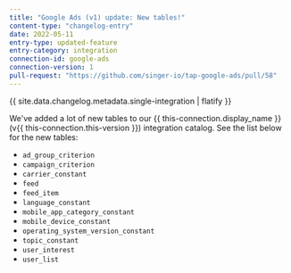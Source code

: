 ```yaml
---
title: "Google Ads (v1) update: New tables!"
content-type: "changelog-entry"
date: 2022-05-11
entry-type: updated-feature
entry-category: integration
connection-id: google-ads
connection-version: 1
pull-request: "https://github.com/singer-io/tap-google-ads/pull/58"
---
```

{{ site.data.changelog.metadata.single-integration | flatify }}

We've added a lot of new tables to our {{ this-connection.display_name }} (v{{ this-connection.this-version }}) integration catalog. See the list below for the new tables:

- `ad_group_criterion`
- `campaign_criterion`
- `carrier_constant`
- `feed`
- `feed_item`
- `language_constant`
- `mobile_app_category_constant`
- `mobile_device_constant`
- `operating_system_version_constant`
- `topic_constant`
- `user_interest`
- `user_list`